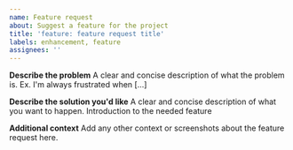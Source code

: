 ```yaml
---
name: Feature request
about: Suggest a feature for the project
title: 'feature: feature request title'
labels: enhancement, feature
assignees: ''
---
```


**Describe the problem**
A clear and concise description of what the problem is. Ex. I'm always frustrated when [...]

**Describe the solution you'd like**
A clear and concise description of what you want to happen. Introduction to the needed feature

**Additional context**
Add any other context or screenshots about the feature request here.
